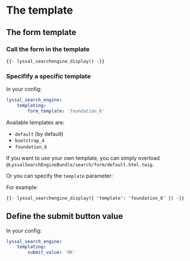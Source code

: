 # The template

## The form template

### Call the form in the template

```twig
{{- lyssal_searchengine_display() -}}
```

### Specifify a specific template

In your config:

```yaml
lyssal_search_engine:
    templating:
        form_template: 'foundation_6'
```

Available templates are:
* `default` (by default)
* `bootstrap_4`
* `foundation_6`

If you want to use your own template, you can simply overload `@LyssalSearchEngineBundle/search/form/default.html.twig`.

Or you can specify the `template` parameter:

For example:
```twig
{{- lyssal_searchengine_display({ 'template': 'foundation_6' }) -}}
```


## Define the submit button value

In your config:

```yaml
lyssal_search_engine:
    templating:
        submit_value: 'OK'
```

